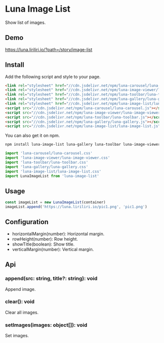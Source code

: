 # Luna Image List

Show list of images.

## Demo

https://luna.liriliri.io/?path=/story/image-list

## Install

Add the following script and style to your page.

```html
<link rel="stylesheet" href="//cdn.jsdelivr.net/npm/luna-carousel/luna-carousel.css" />
<link rel="stylesheet" href="//cdn.jsdelivr.net/npm/luna-image-viewer/luna-image-viewer.css" />
<link rel="stylesheet" href="//cdn.jsdelivr.net/npm/luna-toolbar/luna-toolbar.css" />
<link rel="stylesheet" href="//cdn.jsdelivr.net/npm/luna-gallery/luna-gallery.css" />
<link rel="stylesheet" href="//cdn.jsdelivr.net/npm/luna-image-list/luna-image-list.css" />
<script src="//cdn.jsdelivr.net/npm/luna-carousel/luna-carousel.js"></script>
<script src="//cdn.jsdelivr.net/npm/luna-image-viewer/luna-image-viewer.js"></script>
<script src="//cdn.jsdelivr.net/npm/luna-toolbar/luna-toolbar.js"></script>
<script src="//cdn.jsdelivr.net/npm/luna-gallery/luna-gallery.js"></script>
<script src="//cdn.jsdelivr.net/npm/luna-image-list/luna-image-list.js"></script>
```

You can also get it on npm.

```bash
npm install luna-image-list luna-gallery luna-toolbar luna-image-viewer luna-carousel --save
```

```javascript
import 'luna-carousel/luna-carousel.css'
import 'luna-image-viewer/luna-image-viewer.css'
import 'luna-toolbar/luna-toolbar.css'
import 'luna-gallery/luna-gallery.css'
import 'luna-image-list/luna-image-list.css'
import LunaImageList from 'luna-image-list'
```

## Usage

```javascript
const imageList = new LunaImageList(container)
imageList.append('https://luna.liriliri.io/pic1.png', 'pic1.png')
```

## Configuration

* horizontalMargin(number): Horizontal margin.
* rowHeight(number): Row height.
* showTitle(boolean): Show title.
* verticalMargin(number): Vertical margin.

## Api

### append(src: string, title?: string): void

Append image.

### clear(): void

Clear all images.

### setImages(images: object[]): void

Set images.
